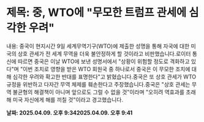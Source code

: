 # **제목: 중, WTO에 "무모한 트럼프 관세에 심각한 우려"**

  내용: 중국이 현지시간 9일 세계무역기구(WTO)에 제출한 성명을 통해 자국에 대한 미국의 상호 관세가 전 세계 무역을 더욱 불안정하게 할 것이라고 비판했습니다.로이터 통신에 따르면 중국은 이날 WTO에 보낸 성명서에서 "상황이 위험할 정도로 격화하고 있다"며 "이번 조치로 영향을 받은 WTO 회원국 중 하나로서 중국은 이 무모한 조치에 대해 심각한 우려와 확고한 반대를 표명한다"고 밝혔습니다.중국은 또 상호 관세가 WTO 규정을 위반하고 다자간 무역 체제를 훼손한다고 주장했습니다.중국은 "상호 관세는 무역 불균형의 해결책이 아니며 앞으로도 그럴 수 없을 것"이라며 "오히려 역효과를 초래해 미국 자신에게 해를 끼칠 것"이라고 경고했습니다.

  **날짜: 2025.04.09. 오후 9:342025.04.09. 오후 9:41**